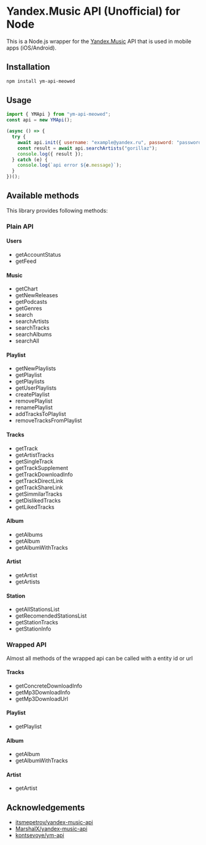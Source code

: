 # Yandex.Music API (Unofficial) for Node

This is a Node.js wrapper for the [Yandex.Music](http://music.yandex.ru/) API that is used in mobile apps (iOS/Android).

## Installation

```sh
npm install ym-api-meowed
```

## Usage

```js
import { YMApi } from "ym-api-meowed";
const api = new YMApi();

(async () => {
  try {
    await api.init({ username: "example@yandex.ru", password: "password" });
    const result = await api.searchArtists("gorillaz");
    console.log({ result });
  } catch (e) {
    console.log(`api error ${e.message}`);
  }
})();
```

## Available methods

This library provides following methods:

### Plain API

#### Users

- getAccountStatus
- getFeed

#### Music

- getChart
- getNewReleases
- getPodcasts
- getGenres
- search
- searchArtists
- searchTracks
- searchAlbums
- searchAll

#### Playlist

- getNewPlaylists
- getPlaylist
- getPlaylists
- getUserPlaylists
- createPlaylist
- removePlaylist
- renamePlaylist
- addTracksToPlaylist
- removeTracksFromPlaylist

#### Tracks

- getTrack
- getArtistTracks
- getSingleTrack
- getTrackSupplement
- getTrackDownloadInfo
- getTrackDirectLink
- getTrackShareLink
- getSimmilarTracks
- getDislikedTracks
- getLikedTracks

#### Album

- getAlbums
- getAlbum
- getAlbumWithTracks

#### Artist

- getArtist
- getArtists

#### Station

- getAllStationsList
- getRecomendedStationsList
- getStationTracks
- getStationInfo

### Wrapped API

Almost all methods of the wrapped api can be called with a entity id or url

#### Tracks

- getConcreteDownloadInfo
- getMp3DownloadInfo
- getMp3DownloadUrl

#### Playlist

- getPlaylist

#### Album

- getAlbum
- getAlbumWithTracks

#### Artist

- getArtist

## Acknowledgements

- [itsmepetrov/yandex-music-api](https://github.com/itsmepetrov/yandex-music-api)
- [MarshalX/yandex-music-api](https://github.com/MarshalX/yandex-music-api)
- [kontsevoye/ym-api](https://github.com/kontsevoye/ym-api)
